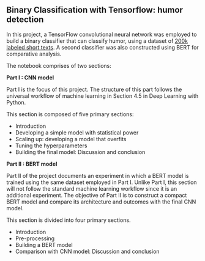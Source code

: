 ## Binary Classification with Tensorflow: humor detection

In this project, a TensorFlow convolutional neural network was employed to build a binary classifier that can classify humor, using a dataset of [200k labeled short texts](https://arxiv.org/abs/2004.12765). A second classifier was also constructed using BERT for comparative analysis.

The notebook comprises of two sections:

**Part I : CNN model**

Part I is the focus of this project. The structure of this part follows the universal workflow of machine learning in Section 4.5 in Deep Learning with Python.

This section is composed of five primary sections: 

* Introduction
* Developing a simple model with statistical power
* Scaling up: developing a model that overfits
* Tuning the hyperparameters
* Building the final model: Discussion and conclusion

**Part II : BERT model**

Part II of the project documents an experiment in which a BERT model is trained using the same dataset employed in Part I. Unlike Part I, this section will not follow the standard machine learning workflow since it is an additional experiment. The objective of Part II is to construct a compact BERT model and compare its architecture and outcomes with the final CNN model.

This section is divided into four primary sections.

* Introduction
* Pre-processing
* Building a BERT model
* Comparison with CNN model: Discussion and conclusion
